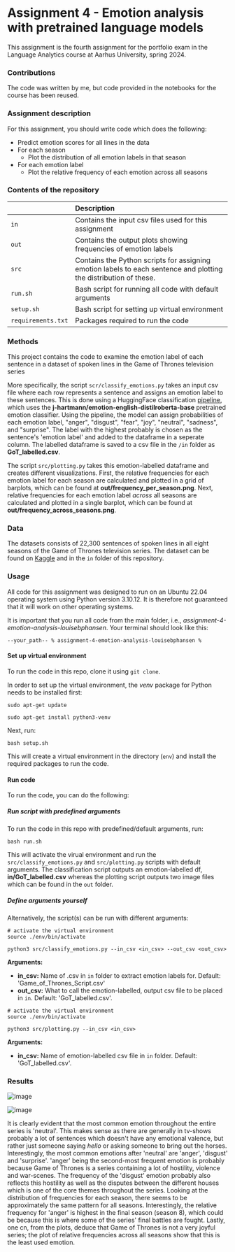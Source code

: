 # Assignment 4 - Emotion analysis with pretrained language models

This assignment is the fourth assignment for the portfolio exam in the Language Analytics course at Aarhus University, spring 2024.

### Contributions

The code was written by me, but code provided in the notebooks for the course has been reused. 

### Assignment description

For this assignment, you should write code which does the following:

- Predict emotion scores for all lines in the data
- For each season
    - Plot the distribution of all emotion labels in that season
- For each emotion label
    - Plot the relative frequency of each emotion across all seasons

### Contents of the repository


| <div style="width:120px"></div>| Description |
|---------|:-----------|
|```in```| Contains the input csv files used for this assignment |
| ```out``` | Contains the output plots showing frequencies of emotion labels|
| ```src```  | Contains the Python scripts for assigning emotion labels to each sentence and plotting the distribution of these. |
| ```run.sh```    | Bash script for running all code with default arguments|
| ```setup.sh```  | Bash script for setting up virtual environment |
| ```requirements.txt```  | Packages required to run the code|

### Methods
This project contains the code to examine the emotion label of each sentence in a dataset of spoken lines in the Game of Thrones television series

More specifically, the script ```scr/classify_emotions.py``` takes an input csv file where each row represents a sentence and assigns an emotion label to these sentences. This is done using a HuggingFace classification [pipeline](https://huggingface.co/docs/transformers/main_classes/pipelines), which uses the **j-hartmann/emotion-english-distilroberta-base** pretrained emotion classifier. Using the pipeline, the model can assign probabilities of each emotion label,
"anger", "disgust", "fear", "joy", "neutral", "sadness", and "surprise". The label with the highest probably is chosen as the sentence's 'emotion label' and added to the dataframe in a seperate column. The labelled dataframe is saved to a csv file in the ```/in``` folder as **GoT_labelled.csv**.

The script ```src/plotting.py``` takes this emotion-labelled dataframe and creates different visualizations. First, the relative frequencies for each emotion label for each season are calculated and plotted in a grid of barplots, which can be found at **out/frequency_per_season.png**. Next, relative frequencies for each emotion label *across* all seasons are calculated and plotted in a single barplot, which can be found at **out/frequency_across_seasons.png**.


### Data

The datasets consists of 22,300 sentences of spoken lines in all eight seasons of the Game of Thrones television series. The dataset can be found on [Kaggle](https://www.kaggle.com/datasets/albenft/game-of-thrones-script-all-seasons?select=Game_of_Thrones_Script.csv) and in the ```in``` folder of this repository. 

### Usage

All code for this assignment was designed to run on an Ubuntu 22.04 operating system using Python version 3.10.12. It is therefore not guaranteed that it will work on other operating systems.

It is important that you run all code from the main folder, i.e., *assignment-4-emotion-analysis-louisebphansen*. Your terminal should look like this:

```
--your_path-- % assignment-4-emotion-analysis-louisebphansen %
```

#### Set up virtual environment

To run the code in this repo, clone it using ```git clone```.

In order to set up the virtual environment, the *venv* package for Python needs to be installed first:

```
sudo apt-get update

sudo apt-get install python3-venv
```

Next, run:

```
bash setup.sh
```

This will create a virtual environment in the directory (```env```) and install the required packages to run the code.

#### Run code

To run the code, you can do the following:

##### Run script with predefined arguments

To run the code in this repo with predefined/default arguments, run:
```
bash run.sh
```

This will activate the virual environment and run the ```src/classify_emotions.py``` and ```src/plotting.py``` scripts with default arguments. The classification script outputs an emotion-labelled df, **in/GoT_labelled.csv** whereas the plotting script outputs two image files which can be found in the ```out``` folder.

##### Define arguments yourself

Alternatively, the script(s) can be run with different arguments:

```
# activate the virtual environment
source ./env/bin/activate

python3 src/classify_emotions.py --in_csv <in_csv> --out_csv <out_csv>

```

**Arguments:**

- **in_csv:** Name of .csv in ```in``` folder to extract emotion labels for. Default: 'Game_of_Thrones_Script.csv'
- **out_csv:** What to call the emotion-labelled, output csv file to be placed in ```in```. Default: 'GoT_labelled.csv'.

```
# activate the virtual environment
source ./env/bin/activate

python3 src/plotting.py --in_csv <in_csv>

```

**Arguments:**
- **in_csv:** Name of emotion-labelled csv file in ```in``` folder. Default: 'GoT_labelled.csv'.

### Results
![image](https://github.com/louisebphansen/assignment-4-emotion-analysis-louisebphansen/assets/75262659/e0c5d6ed-ab05-466c-8e0a-153091cfc257)

![image](https://github.com/louisebphansen/assignment-4-emotion-analysis-louisebphansen/assets/75262659/b089508b-f1c6-48ab-b7d4-6a45ccaa964f)

It is clearly evident that the most common emotion throughout the entire series is 'neutral'. This makes sense as there are generally in tv-shows probably a lot of sentences which doesn't have any emotional valence, but rather just someone saying *hello* or asking someone to bring out the horses. Interestingly, the most common emotions after 'neutral' are 'anger', 'disgust' and 'surprise'. 'anger' being the second-most frequent emotion is probably because Game of Thrones is a series containing a lot of hostility, violence and war-scenes. The frequency of the 'disgust' emotion probably also reflects this hostility as well as the disputes between the different houses which is one of the core themes throughout the series. Looking at the distribution of frequencies for each season, there seems to be approximately the same pattern for all seasons. Interestingly, the relative frequency for 'anger' is highest in the final season (season 8), which could be because this is where some of the series' final battles are fought. Lastly, one cn, from the plots, deduce that Game of Thrones is not a very joyful series; the plot of relative frequencies across all seasons show that this is the least used emotion.  
